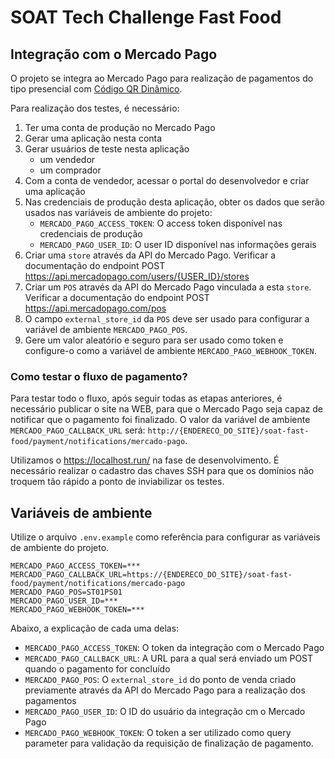 # SOAT Tech Challenge Fast Food




## Integração com o Mercado Pago

O projeto se integra ao Mercado Pago para realização de pagamentos do tipo presencial com [Código QR Dinâmico](https://www.mercadopago.com.br/developers/pt/docs/qr-code/integration-configuration/qr-dynamic/integration).

Para realização dos testes, é necessário:

1. Ter uma conta de produção no Mercado Pago
2. Gerar uma aplicação nesta conta
3. Gerar usuários de teste nesta aplicação
   - um vendedor 
   - um comprador 
4. Com a conta de vendedor, acessar o portal do desenvolvedor e criar uma aplicação
5. Nas credenciais de produção desta aplicação, obter os dados que serão usados nas variáveis de ambiente do projeto:
   - `MERCADO_PAGO_ACCESS_TOKEN`: O access token disponível nas credenciais de produção
   - `MERCADO_PAGO_USER_ID`: O user ID disponível nas informações gerais
6. Criar uma `store` através da API do Mercado Pago. Verificar a documentação do endpoint POST https://api.mercadopago.com/users/{USER_ID}/stores
7. Criar um `POS` através da API do Mercado Pago vinculada a esta `store`. Verificar a documentação do endpoint POST https://api.mercadopago.com/pos
8. O campo `external_store_id` da `POS` deve ser usado para configurar a variável de ambiente `MERCADO_PAGO_POS`.
9. Gere um valor aleatório e seguro para ser usado como token e configure-o como a variável de ambiente `MERCADO_PAGO_WEBHOOK_TOKEN`. 

### Como testar o fluxo de pagamento?

Para testar todo o fluxo, após seguir todas as etapas anteriores, é necessário publicar o site na WEB, para que o Mercado Pago seja capaz de notificar que o pagamento foi finalizado. O valor da variável de ambiente `MERCADO_PAGO_CALLBACK_URL` será: `http://{ENDERECO_DO_SITE}/soat-fast-food/payment/notifications/mercado-pago`.

Utilizamos o https://localhost.run/ na fase de desenvolvimento. É necessário realizar o cadastro das chaves SSH para que os domínios não troquem tão rápido a ponto de inviabilizar os testes.

## Variáveis de ambiente

Utilize o arquivo `.env.example` como referência para configurar as variáveis de ambiente do projeto.

```
MERCADO_PAGO_ACCESS_TOKEN=***
MERCADO_PAGO_CALLBACK_URL=https://{ENDERECO_DO_SITE}/soat-fast-food/payment/notifications/mercado-pago
MERCADO_PAGO_POS=ST01PS01
MERCADO_PAGO_USER_ID=***
MERCADO_PAGO_WEBHOOK_TOKEN=***
```

Abaixo, a explicação de cada uma delas:

- `MERCADO_PAGO_ACCESS_TOKEN`: O token da integração com o Mercado Pago
- `MERCADO_PAGO_CALLBACK_URL`: A URL para a qual será enviado um POST quando o pagamento for concluído
- `MERCADO_PAGO_POS`: O `external_store_id` do ponto de venda criado previamente através da API do Mercado Pago para a realização dos pagamentos
- `MERCADO_PAGO_USER_ID`: O ID do usuário da integração cm o Mercado Pago
- `MERCADO_PAGO_WEBHOOK_TOKEN`: O token a ser utilizado como query parameter para validação da requisição de finalização de pagamento.
